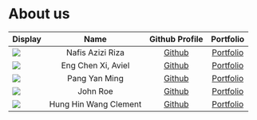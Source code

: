# About us

Display |       Name       |              Github Profile              | Portfolio 
--------|:----------------:|:----------------------------------------:|:---------:
![](https://via.placeholder.com/100.png?text=Photo) | Nafis Azizi Riza | [Github](https://github.com/nafisazizir) | [Portfolio](docs/team/nafisazizir.md)
![](https://via.placeholder.com/100.png?text=photo) | Eng Chen Xi, Aviel | [Github](https://github.com/avielcx) | [Portfolio](docs/team/avielcx.md)
![](https://i.redd.it/lgjx3zalumy71.png) | Pang Yan Ming | [Github](https://github.com/Rayleigh47/) | [Portfolio](team/yanming.md)
![](https://via.placeholder.com/100.png?text=Photo) |   John Roe    |      [Github](https://github.com/)       | [Portfolio](docs/team/johndoe.md)
![](https://i.kym-cdn.com/photos/images/original/001/889/810/5c7) | Hung Hin Wang Clement | [Github](https://github.com/hyperbola-bear) | [Portfolio](https://i.redd.it/oemztncmsib61.png)
